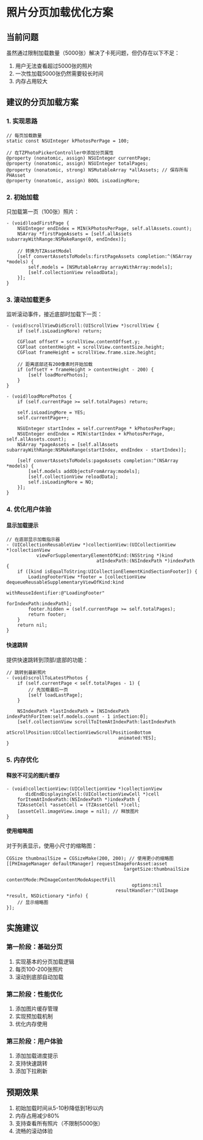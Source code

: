 # 照片分页加载优化方案

## 当前问题
虽然通过限制加载数量（5000张）解决了卡死问题，但仍存在以下不足：
1. 用户无法查看超过5000张的照片
2. 一次性加载5000张仍然需要较长时间
3. 内存占用较大

## 建议的分页加载方案

### 1. 实现思路
```objc
// 每页加载数量
static const NSUInteger kPhotosPerPage = 100;

// 在TZPhotoPickerController中添加分页属性
@property (nonatomic, assign) NSUInteger currentPage;
@property (nonatomic, assign) NSUInteger totalPages;
@property (nonatomic, strong) NSMutableArray *allAssets; // 保存所有PHAsset
@property (nonatomic, assign) BOOL isLoadingMore;
```

### 2. 初始加载
只加载第一页（100张）照片：
```objc
- (void)loadFirstPage {
    NSUInteger endIndex = MIN(kPhotosPerPage, self.allAssets.count);
    NSArray *firstPageAssets = [self.allAssets subarrayWithRange:NSMakeRange(0, endIndex)];
    
    // 转换为TZAssetModel
    [self convertAssetsToModels:firstPageAssets completion:^(NSArray *models) {
        self.models = [NSMutableArray arrayWithArray:models];
        [self.collectionView reloadData];
    }];
}
```

### 3. 滚动加载更多
监听滚动事件，接近底部时加载下一页：
```objc
- (void)scrollViewDidScroll:(UIScrollView *)scrollView {
    if (self.isLoadingMore) return;
    
    CGFloat offsetY = scrollView.contentOffset.y;
    CGFloat contentHeight = scrollView.contentSize.height;
    CGFloat frameHeight = scrollView.frame.size.height;
    
    // 距离底部还有200像素时开始加载
    if (offsetY + frameHeight > contentHeight - 200) {
        [self loadMorePhotos];
    }
}

- (void)loadMorePhotos {
    if (self.currentPage >= self.totalPages) return;
    
    self.isLoadingMore = YES;
    self.currentPage++;
    
    NSUInteger startIndex = self.currentPage * kPhotosPerPage;
    NSUInteger endIndex = MIN(startIndex + kPhotosPerPage, self.allAssets.count);
    NSArray *pageAssets = [self.allAssets subarrayWithRange:NSMakeRange(startIndex, endIndex - startIndex)];
    
    [self convertAssetsToModels:pageAssets completion:^(NSArray *models) {
        [self.models addObjectsFromArray:models];
        [self.collectionView reloadData];
        self.isLoadingMore = NO;
    }];
}
```

### 4. 优化用户体验

#### 显示加载提示
```objc
// 在底部显示加载指示器
- (UICollectionReusableView *)collectionView:(UICollectionView *)collectionView 
           viewForSupplementaryElementOfKind:(NSString *)kind 
                                 atIndexPath:(NSIndexPath *)indexPath {
    if ([kind isEqualToString:UICollectionElementKindSectionFooter]) {
        LoadingFooterView *footer = [collectionView dequeueReusableSupplementaryViewOfKind:kind 
                                                                       withReuseIdentifier:@"LoadingFooter" 
                                                                              forIndexPath:indexPath];
        footer.hidden = (self.currentPage >= self.totalPages);
        return footer;
    }
    return nil;
}
```

#### 快速跳转
提供快速跳转到顶部/底部的功能：
```objc
// 跳转到最新照片
- (void)scrollToLatestPhotos {
    if (self.currentPage < self.totalPages - 1) {
        // 先加载最后一页
        [self loadLastPage];
    }
    
    NSIndexPath *lastIndexPath = [NSIndexPath indexPathForItem:self.models.count - 1 inSection:0];
    [self.collectionView scrollToItemAtIndexPath:lastIndexPath 
                                 atScrollPosition:UICollectionViewScrollPositionBottom 
                                         animated:YES];
}
```

### 5. 内存优化

#### 释放不可见的图片缓存
```objc
- (void)collectionView:(UICollectionView *)collectionView 
       didEndDisplayingCell:(UICollectionViewCell *)cell 
    forItemAtIndexPath:(NSIndexPath *)indexPath {
    TZAssetCell *assetCell = (TZAssetCell *)cell;
    [assetCell.imageView.image = nil]; // 释放图片
}
```

#### 使用缩略图
对于列表显示，使用小尺寸的缩略图：
```objc
CGSize thumbnailSize = CGSizeMake(200, 200); // 使用更小的缩略图
[[PHImageManager defaultManager] requestImageForAsset:asset 
                                           targetSize:thumbnailSize 
                                          contentMode:PHImageContentModeAspectFill 
                                              options:nil 
                                        resultHandler:^(UIImage *result, NSDictionary *info) {
    // 显示缩略图
}];
```

## 实施建议

### 第一阶段：基础分页
1. 实现基本的分页加载逻辑
2. 每页100-200张照片
3. 滚动到底部自动加载

### 第二阶段：性能优化
1. 添加图片缓存管理
2. 实现预加载机制
3. 优化内存使用

### 第三阶段：用户体验
1. 添加加载进度提示
2. 支持快速跳转
3. 添加下拉刷新

## 预期效果
1. 初始加载时间从5-10秒降低到1秒以内
2. 内存占用减少80%
3. 支持查看所有照片（不限制5000张）
4. 流畅的滚动体验